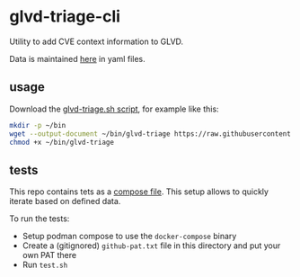 # glvd-triage-cli

Utility to add CVE context information to GLVD.

Data is maintained [here](https://github.com/gardenlinux/glvd-triage-data) in yaml files.

## usage

Download the [glvd-triage.sh script](https://raw.githubusercontent.com/gardenlinux/glvd-triage-cli/refs/heads/main/glvd-triage.sh), for example like this:

```bash
mkdir -p ~/bin
wget --output-document ~/bin/glvd-triage https://raw.githubusercontent.com/gardenlinux/glvd-triage-cli/refs/heads/main/glvd-triage.sh
chmod +x ~/bin/glvd-triage
```

## tests

This repo contains tets as a [compose file](https://compose-spec.io).
This setup allows to quickly iterate based on defined data.

To run the tests:

* Setup podman compose to use the `docker-compose` binary
* Create a (gitignored) `github-pat.txt` file in this directory and put your own PAT there
* Run `test.sh`
